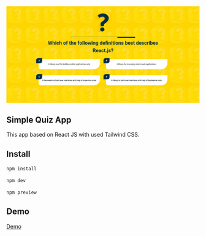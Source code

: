 <img src="src/assets/Preview-1.jpg" alt="Simple Quiz" />

## Simple Quiz App
This app based on React JS with used Tailwind CSS.

## Install

```sh
npm install
```

```sh
npm dev
```

```sh
npm preview
```

## Demo
<a href="https://soltonanna.github.io/simple-quiz/" target="_blank"> Demo </a>
